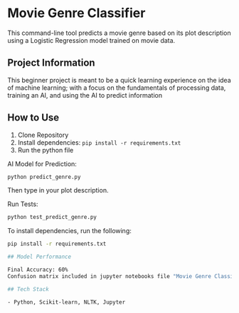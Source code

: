 # Movie Genre Classifier

This command-line tool predicts a movie genre based on its plot description using a Logistic Regression model trained on movie data.

## Project Information

This beginner project is meant to be a quick learning experience on the idea of machine learning; with a focus on the fundamentals of processing data, training an AI, and using the AI to predict information

## How to Use

1. Clone Repository
2. Install dependencies: `pip install -r requirements.txt`
3. Run the python file

AI Model for Prediction:

```bash
python predict_genre.py
```

Then type in your plot description.

Run Tests:

```bash
python test_predict_genre.py
```

To install dependencies, run the following:

```bash
pip install -r requirements.txt

## Model Performance

Final Accuracy: 60%
Confusion matrix included in jupyter notebooks file "Movie Genre Classifier.ipynb"

## Tech Stack

- Python, Scikit-learn, NLTK, Jupyter